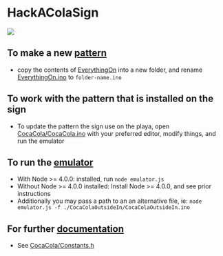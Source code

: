 # HackAColaSign

![](https://github.com/siong1987/HackAColaSign/blob/GIFFFFFFFFF/Assets/hackacola.gif?raw=true)

## To make a new [pattern](./CocaColaClassic/demo.mov)
- copy the contents of [EverythingOn](./EverythingOn) into a new folder, and rename [EverythingOn.ino](./EverythingOn/EverythingOn.ino) to `folder-name.ino`

## To work with the pattern that is installed on the sign
- To update the pattern the sign use on the playa, open [CocaCola/CocaCola.ino](./CocaCola/CocaCola.ino) with your preferred editor, modify things, and run the emulator

## To run the [emulator](./emulator.js)
- With Node >= 4.0.0: installed, run `node emulator.js`
- Without Node >= 4.0.0 installed: Install Node >= 4.0.0, and see prior instructions
- Additionally you may pass a path to an an alternative file, ie: `node emulator.js -f ./CocaColaOutsideIn/CocaColaOutsideIn.ino`

## For further [documentation](./CocaCola/Constants.h)
- See [CocaCola/Constants.h](./CocaCola/Constants.h)
